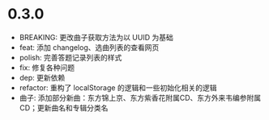 # 0.3.0

+ BREAKING: 更改曲子获取方法为以 UUID 为基础
+ feat: 添加 changelog、选曲列表的查看网页
+ polish: 完善答题记录列表的样式
+ fix: 修复各种问题
+ dep: 更新依赖
+ refactor: 重构了 localStorage 的逻辑和一些初始化相关的逻辑
+ 曲子: 添加部分新曲：东方锦上京、东方紫香花附属CD、东方外来韦编参附属CD；更新曲名和专辑分类名
